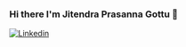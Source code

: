 ### Hi there I'm Jitendra Prasanna Gottu 👋

[![Linkedin](https://img.shields.io/badge/-LinkedIn-blue?style=flat&logo=Linkedin&logoColor=white)](https://www.linkedin.com/in/jgottu)

<!--
**jithu741/jithu741** is a ✨ _special_ ✨ repository because its `README.md` (this file) appears on your GitHub profile.

Here are some ideas to get you started:

- 🔭 I’m currently working on ...
- 🌱 I’m currently learning ...
- 👯 I’m looking to collaborate on ...
- 🤔 I’m looking for help with ...
- 💬 Ask me about ...
- 📫 How to reach me: ...
- 😄 Pronouns: ...
- ⚡ Fun fact: ...
-->
